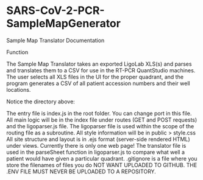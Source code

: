 # SARS-CoV-2-PCR-SampleMapGenerator

Sample Map Translator Documentation

Function

The Sample Map Translator takes an exported LigoLab XLS(s) and parses and translates them to a CSV for use in the RT-PCR QuantStudio machines. The user selects all XLS files in the UI for the proper quadrant, and the program generates a CSV of all patient accession numbers and their well locations.

Notice the directory above: 

The entry file is index.js in the root folder. You can change port in this file.
All main logic will be in the index file under routes (GET and POST requests) and the ligoparser.js file. The ligoparser file is used within the scope of the routing file as a subroutine. 
All style information will be in public > style.css
All site structure and layout is in .ejs format (server-side rendered HTML) under views. Currently there is only one web page!
The translator file is used in the parseSheet function in ligoparser.js to compare what well a patient would have given a particular quadrant.
.gitignore is a file where you store the filenames of files you do NOT WANT UPLOADED TO GITHUB. THE .ENV FILE MUST NEVER BE UPLOADED TO A REPOSITORY.

